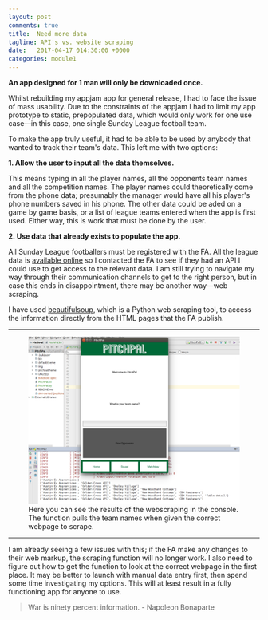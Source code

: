 ```yaml
---
layout: post
comments: true
title:  Need more data
tagline: API's vs. website scraping
date:   2017-04-17 014:30:00 +0000
categories: module1
---
```


**An app designed for 1 man will only be downloaded once.**

Whilst rebuilding my appjam app for general release, I had to face the issue of mass usability. Due to the constraints of the appjam I had to limit my app prototype to static, prepopulated data, which would only work for one use case&mdash;in this case, one single Sunday League football team.

To make the app truly useful, it had to be able to be used by anybody that wanted to track their team's data. This left me with two options:

**1. Allow the user to input all the data themselves.**

This means typing in all the player names, all the opponents team names and all the competition names. The player names could theoretically come from the phone data; presumably the manager would have all his player's phone numbers saved in his phone. The other data could be aded on a game by game basis, or a list of league teams entered when the app is first used. Either way, this is work that must be done by the user.

**2. Use data that already exists to populate the app.**

All Sunday League footballers must be registered with the FA. All the league data is [available online](http://full-time.thefa.com/) so I contacted the FA to see if they had an API I could use to get access to the relevant data. I am still trying to navigate my way through their communication channels to get to the right person, but in case this ends in disappointment, there may be another way&mdash;web scraping.

I have used [beautifulsoup](https://www.crummy.com/software/BeautifulSoup/), which is a Python web scraping tool, to access the information directly from the HTML pages that the FA publish.

- - - 
<figure>
	<img src="/media/2017-04-17/beautifulsoup-webscraping.png" />
	<figcaption>
		Here you can see the results of the webscraping in the console. The function pulls the team names when given the correct webpage to scrape.
	</figcaption>
</figure>

---

I am already seeing a few issues with this; if the FA make any changes to their web markup, the scraping function will no longer work. I also need to figure out how to get the function to look at the correct webpage in the first place. It may be better to launch with manual data entry first, then spend some time investigating my options. This will at least result in a fully functioning app for anyone to use.

> War is ninety percent information. - Napoleon Bonaparte
